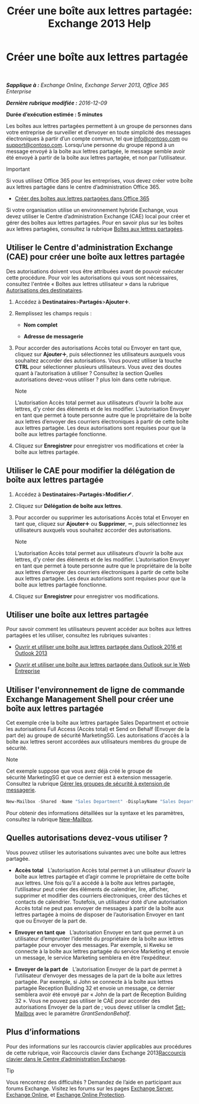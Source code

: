 ﻿---
title: 'Créer une boîte aux lettres partagée: Exchange 2013 Help'
TOCTitle: Créer une boîte aux lettres partagée
ms:assetid: d34bc827-1e83-4a7f-a219-8ba9c19fe24b
ms:mtpsurl: https://technet.microsoft.com/fr-fr/library/JJ150570(v=EXCHG.150)
ms:contentKeyID: 50479236
ms.date: 04/24/2018
mtps_version: v=EXCHG.150
ms.translationtype: HT
---

# Créer une boîte aux lettres partagée

 

_**Sapplique à :** Exchange Online, Exchange Server 2013, Office 365 Enterprise_

_**Dernière rubrique modifiée :** 2016-12-09_

**Durée d’exécution estimée : 5 minutes**

Les boîtes aux lettres partagées permettent à un groupe de personnes dans votre entreprise de surveiller et d’envoyer en toute simplicité des messages électroniques à partir d’un compte commun, tel que info@contoso.com ou support@contoso.com. Lorsqu’une personne du groupe répond à un message envoyé à la boîte aux lettres partagée, le message semble avoir été envoyé à partir de la boîte aux lettres partagée, et non par l’utilisateur.

> [!IMPORTANT]
> Si vous utilisez Office 365 pour les entreprises, vous devez créer votre boîte aux lettres partagée dans le centre d’administration Office 365.
> <ul>
> <li><p><a href="http://go.microsoft.com/fwlink/p/?linkid=834766">Créer des boîtes aux lettres partagées dans Office 365</a></p></li></ul>

Si votre organisation utilise un environnement hybride Exchange, vous devez utiliser le Centre d’administration Exchange (CAE) local pour créer et gérer des boîtes aux lettres partagées. Pour en savoir plus sur les boîtes aux lettres partagées, consultez la rubrique [Boîtes aux lettres partagées](shared-mailboxes-exchange-2013-help.md).

## Utiliser le Centre d'administration Exchange (CAE) pour créer une boîte aux lettres partagée

Des autorisations doivent vous être attribuées avant de pouvoir exécuter cette procédure. Pour voir les autorisations qui vous sont nécessaires, consultez l'entrée « Boîtes aux lettres utilisateur » dans la rubrique [Autorisations des destinataires](recipients-permissions-exchange-2013-help.md).

1.  Accédez à **Destinataires**\>**Partagés**\>**Ajouter**![Icône Ajouter](images/JJ218640.c1e75329-d6d7-4073-a27d-498590bbb558(EXCHG.150).gif "Icône Ajouter").

2.  Remplissez les champs requis :
    
      - **Nom complet**
    
      - **Adresse de messagerie**

3.  Pour accorder des autorisations Accès total ou Envoyer en tant que, cliquez sur **Ajouter**![Icône Ajouter](images/JJ218640.c1e75329-d6d7-4073-a27d-498590bbb558(EXCHG.150).gif "Icône Ajouter"), puis sélectionnez les utilisateurs auxquels vous souhaitez accorder des autorisations. Vous pouvez utiliser la touche **CTRL** pour sélectionner plusieurs utilisateurs. Vous avez des doutes quant à l’autorisation à utiliser ? Consultez la section Quelles autorisations devez-vous utiliser ? plus loin dans cette rubrique.
    
    > [!NOTE]
    > L’autorisation Accès total permet aux utilisateurs d’ouvrir la boîte aux lettres, d’y créer des éléments et de les modifier. L’autorisation Envoyer en tant que permet à toute personne autre que le propriétaire de la boîte aux lettres d’envoyer des courriers électroniques à partir de cette boîte aux lettres partagée. Les deux autorisations sont requises pour que la boîte aux lettres partagée fonctionne.


4.  Cliquez sur **Enregistrer** pour enregistrer vos modifications et créer la boîte aux lettres partagée.

## Utiliser le CAE pour modifier la délégation de boîte aux lettres partagée

1.  Accédez à **Destinataires**\>**Partagés**\>**Modifier**![Icône Modifier](images/Bb124582.6f53ccb2-1f13-4c02-bea0-30690e6ea71d(EXCHG.150).gif "Icône Modifier").

2.  Cliquez sur **Délégation de boîte aux lettres**.

3.  Pour accorder ou supprimer les autorisations Accès total et Envoyer en tant que, cliquez sur **Ajouter**![Icône Ajouter](images/JJ218640.c1e75329-d6d7-4073-a27d-498590bbb558(EXCHG.150).gif "Icône Ajouter") ou **Supprimer**, ![Icône Suppression](images/Dd362328.479b6ced-8d64-4277-a725-f17fea202b28(EXCHG.150).gif "Icône Suppression"), puis sélectionnez les utilisateurs auxquels vous souhaitez accorder des autorisations.
    
    > [!NOTE]
    > L’autorisation Accès total permet aux utilisateurs d’ouvrir la boîte aux lettres, d’y créer des éléments et de les modifier. L’autorisation Envoyer en tant que permet à toute personne autre que le propriétaire de la boîte aux lettres d’envoyer des courriers électroniques à partir de cette boîte aux lettres partagée. Les deux autorisations sont requises pour que la boîte aux lettres partagée fonctionne.


4.  Cliquez sur **Enregistrer** pour enregistrer vos modifications.

## Utiliser une boîte aux lettres partagée

Pour savoir comment les utilisateurs peuvent accéder aux boîtes aux lettres partagées et les utiliser, consultez les rubriques suivantes :

  - [Ouvrir et utiliser une boîte aux lettres partagée dans Outlook 2016 et Outlook 2013](https://go.microsoft.com/fwlink/p/?linkid=834764)

  - [Ouvrir et utiliser une boîte aux lettres partagée dans Outlook sur le Web Entreprise](https://go.microsoft.com/fwlink/p/?linkid=834766)

## Utiliser l'environnement de ligne de commande Exchange Management Shell pour créer une boîte aux lettres partagée

Cet exemple crée la boîte aux lettres partagée Sales Department et octroie les autorisations Full Access (Accès total) et Send on Behalf (Envoyer de la part de) au groupe de sécurité MarketingSG. Les autorisations d'accès à la boîte aux lettres seront accordées aux utilisateurs membres du groupe de sécurité.

> [!NOTE]
> Cet exemple suppose que vous avez déjà créé le groupe de sécurité MarketingSG et que ce dernier est à extension messagerie. Consultez la rubrique <a href="https://docs.microsoft.com/fr-fr/exchange/recipients-in-exchange-online/manage-mail-enabled-security-groups">Gérer les groupes de sécurité à extension de messagerie</a>.


```powershell
New-Mailbox -Shared -Name "Sales Department" -DisplayName "Sales Department" -Alias Sales | Set-Mailbox -GrantSendOnBehalfTo MarketingSG | Add-MailboxPermission -User MarketingSG -AccessRights FullAccess -InheritanceType All
```

Pour obtenir des informations détaillées sur la syntaxe et les paramètres, consultez la rubrique [New-Mailbox](https://technet.microsoft.com/fr-fr/library/aa997663\(v=exchg.150\)).

## Quelles autorisations devez-vous utiliser ?

Vous pouvez utiliser les autorisations suivantes avec une boîte aux lettres partagée.

  - **Accès total**   L’autorisation Accès total permet à un utilisateur d’ouvrir la boîte aux lettres partagée et d’agir comme le propriétaire de cette boîte aux lettres. Une fois qu’il a accédé à la boîte aux lettres partagée, l’utilisateur peut créer des éléments de calendrier, lire, afficher, supprimer et modifier des courriers électroniques, créer des tâches et contacts de calendrier. Toutefois, un utilisateur doté d’une autorisation Accès total ne peut pas envoyer de messages à partir de la boîte aux lettres partagée à moins de disposer de l’autorisation Envoyer en tant que ou Envoyer de la part de.

  - **Envoyer en tant que**   L’autorisation Envoyer en tant que permet à un utilisateur d’emprunter l’identité du propriétaire de la boîte aux lettres partagée pour envoyer des messages. Par exemple, si Kweku se connecte à la boîte aux lettres partagée du service Marketing et envoie un message, le service Marketing semblera en être l’expéditeur.

  - **Envoyer de la part de**   L’autorisation Envoyer de la part de permet à l’utilisateur d’envoyer des messages de la part de la boîte aux lettres partagée. Par exemple, si John se connecte à la boîte aux lettres partagée Reception Building 32 et envoie un message, ce dernier semblera avoir été envoyé par « John de la part de Reception Building 32 ». Vous ne pouvez pas utiliser le CAE pour accorder des autorisations Envoyer de la part de ; vous devez utiliser la cmdlet [Set-Mailbox](https://technet.microsoft.com/fr-fr/library/bb123981\(v=exchg.150\)) avec le paramètre *GrantSendonBehalf*.

## Plus d’informations

Pour des informations sur les raccourcis clavier applicables aux procédures de cette rubrique, voir Raccourcis clavier dans Exchange 2013[Raccourcis clavier dans le Centre d’administration Exchange](keyboard-shortcuts-in-the-exchange-admin-center-exchange-online-protection-help.md).

> [!TIP]
> Vous rencontrez des difficultés ? Demandez de l’aide en participant aux forums Exchange. Visitez les forums sur les pages <a href="https://go.microsoft.com/fwlink/p/?linkid=60612">Exchange Server</a>, <a href="https://go.microsoft.com/fwlink/p/?linkid=267542">Exchange Online</a>, et <a href="https://go.microsoft.com/fwlink/p/?linkid=285351">Exchange Online Protection</a>.

